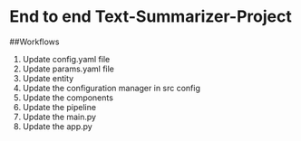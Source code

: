 # End to end Text-Summarizer-Project

##Workflows

1. Update config.yaml file
2. Update params.yaml file
3. Update entity
4. Update the configuration manager in src config
5. Update the components 
6. Update the pipeline
7. Update the main.py
8. Update the app.py